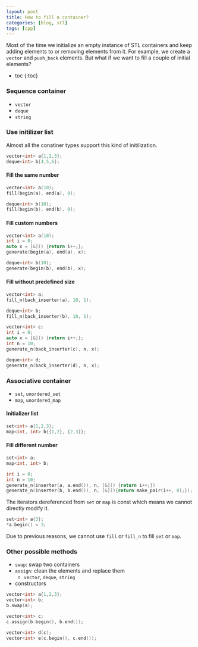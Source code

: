 ```yaml
---
layout: post
title: How to fill a container?
categories: [blog, stl]
tags: [cpp]
---
```


Most of the time we initialize an empty instance of STL containers and keep
adding elements to or removing elements from it. For example, we create a `vector` and `push_back`
elements. But what if we want to fill a couple of initial elements?

+ toc
{:toc}

### Sequence container

+ `vector`
+ `deque`
+ `string`

### Use initilizer list

Almost all the conatiner types support this kind of initilization.

```cpp
vector<int> a{1,2,3};
deque<int> b{4,5,6};
```

#### Fill the same number

```cpp
vector<int> a(10);
fill(begin(a), end(a), 0);

deque<int> b(10);
fill(begin(b), end(b), 0);
```

#### Fill custom numbers

```cpp
vector<int> a(10);
int i = 0;
auto x = [&]() {return i++;};
generate(begin(a), end(a), x);

deque<int> b(10);
generate(begin(b), end(b), x);

```

#### Fill without predefined size

```cpp
vector<int> a;
fill_n(back_inserter(a), 10, 1);

deque<int> b;
fill_n(back_inserter(b), 10, 1);

vector<int> c;
int i = 0;
auto x = [&]() {return i++;};
int n = 10;
generate_n(back_inserter(c), n, x);

deque<int> d;
generate_n(back_inserter(d), n, x);

```

### Associative container

+ `set`, `unordered_set`
+ `map`, `unordered_map`

#### Initializer list

```cpp
set<int> a{1,2,3};
map<int, int> b{{1,2}, {2,3}};
```

#### Fill different number

```cpp
set<int> a;
map<int, int> b;

int i = 0;
int n = 10;
generate_n(inserter(a, a.end()), n, [&]() {return i++;})
generate_n(inserter(b, b.end()), n, [&](){return make_pair(i++, 0);});
```

The iterators dereferenced from `set` or `map` is const which means we cannot directly modify it.

```cpp
set<int> a{3};
*a.begin() = 3;
```

Due to previous reasons, we cannot use `fill` or `fill_n` to fill `set` or `map`.

### Other possible methods

+ `swap`: swap two containers
+ `assign`: clean the elements and replace them
  + `vector`, `deque`, `string`
+ constructors

```cpp
vector<int> a{1,2,3};
vector<int> b;
b.swap(a);

vector<int> c;
c.assign(b.begin(), b.end());

vector<int> d(c);
vector<int> e(c.begin(), c.end());

```
